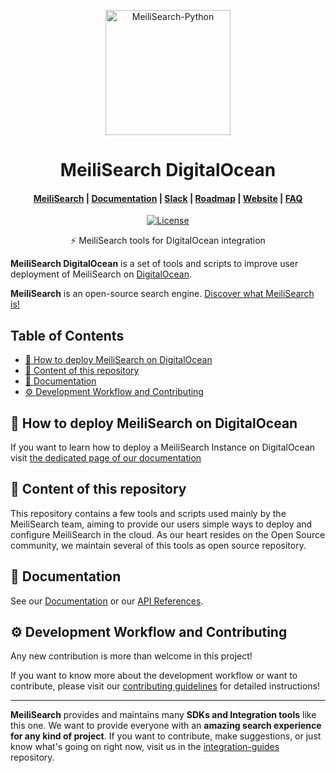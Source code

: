 <p align="center">
  <img src="https://res.cloudinary.com/meilisearch/image/upload/v1612343595/SDKs/meilisearch_digital_ocean.svg" alt="MeiliSearch-Python" width="200" height="200" />
</p>

<h1 align="center">MeiliSearch DigitalOcean</h1>

<h4 align="center">
  <a href="https://github.com/meilisearch/MeiliSearch">MeiliSearch</a> |
  <a href="https://docs.meilisearch.com">Documentation</a> |
  <a href="https://slack.meilisearch.com">Slack</a> |
  <a href="https://roadmap.meilisearch.com/tabs/1-under-consideration">Roadmap</a> |
  <a href="https://www.meilisearch.com">Website</a> |
  <a href="https://docs.meilisearch.com/faq">FAQ</a>
</h4>

<p align="center">
  <a href="https://github.com/meilisearch/meilisearch-digitalocean/blob/master/LICENSE"><img src="https://img.shields.io/badge/license-MIT-informational" alt="License"></a>
</p>

<p align="center">⚡ MeiliSearch tools for DigitalOcean integration</p>

**MeiliSearch DigitalOcean** is a set of tools and scripts to improve user deployment of MeiliSearch on [DigitalOcean](https://www.digitalocean.com/).

**MeiliSearch** is an open-source search engine. [Discover what MeiliSearch is!](https://github.com/meilisearch/MeiliSearch)


## Table of Contents <!-- omit in toc -->

- [🚀 How to deploy MeiliSearch on DigitalOcean](#-how-to-deploy-meilisearch-on-digitalocean)
- [🎁 Content of this repository](#-content-of-this-repository)
- [📖 Documentation](#-documentation)
- [⚙️ Development Workflow and Contributing](#️-development-workflow-and-contributing)

## 🚀 How to deploy MeiliSearch on DigitalOcean

If you want to learn how to deploy a MeiliSearch Instance on DigitalOcean visit [the dedicated page of our documentation](https://docs.meilisearch.com/create/how_to/digitalocean_droplet.html#deploy-a-meilisearch-instance-on-digitalocean)

## 🎁 Content of this repository

This repository contains a few tools and scripts used mainly by the MeiliSearch team, aiming to provide our users simple ways to deploy and configure MeiliSearch in the cloud. As our heart resides on the Open Source community, we maintain several of this tools as open source repository.

## 📖 Documentation

See our [Documentation](https://docs.meilisearch.com/learn/tutorials/getting_started.html) or our [API References](https://docs.meilisearch.com/reference/api/).


## ⚙️ Development Workflow and Contributing

Any new contribution is more than welcome in this project!

If you want to know more about the development workflow or want to contribute, please visit our [contributing guidelines](/CONTRIBUTING.md) for detailed instructions!

<hr>

**MeiliSearch** provides and maintains many **SDKs and Integration tools** like this one. We want to provide everyone with an **amazing search experience for any kind of project**. If you want to contribute, make suggestions, or just know what's going on right now, visit us in the [integration-guides](https://github.com/meilisearch/integration-guides) repository.
